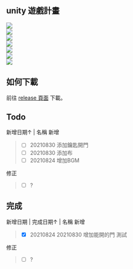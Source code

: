 ## unity 遊戲計畫
<a href="https://github.com/jamer56/gameproject"><img src="https://img.shields.io/github/last-commit/jamer56/gameproject?label=%E4%B8%8A%E6%AC%A1%E6%9B%B4%E6%96%B0%E6%97%A5%E6%9C%9F"><br></a>
<a href="https://github.com/jamer56/gameproject"><img src="https://img.shields.io/github/v/release/jamer56/gameproject?label=%E6%9C%80%E6%96%B0%E7%99%BC%E5%B8%83%E7%89%88%E6%9C%AC"><br></a>
<a href="https://github.com/jamer56/gameproject"><img src="https://img.shields.io/github/release-date/jamer56/gameproject?label=%E7%99%BC%E5%B8%83%E6%97%A5%E6%9C%9F"><br></a>
<a href="https://github.com/jamer56/gameproject"><img src="https://img.shields.io/github/v/release/jamer56/gameproject?include_prereleases&label=%E6%9C%80%E6%96%B0%28%E9%A0%90%29%E7%99%BC%E5%B8%83%E7%89%88%E6%9C%AC"><br></a>
<a href="https://github.com/jamer56/gameproject"><img src="https://img.shields.io/github/release-date-pre/jamer56/gameproject?label=%E9%A0%90%E7%99%BC%E5%B8%83%E6%97%A5%E6%9C%9F"><br></a>
<a href="https://github.com/jamer56/gameproject"><img src="https://img.shields.io/github/repo-size/jamer56/gameproject?label=%E5%B0%88%E6%A1%88%E5%A4%A7%E5%B0%8F"><br></a>
<a href="https://github.com/jamer56/gameproject"><img src="https://img.shields.io/github/languages/code-size/jamer56/gameproject?label=%E4%BB%A3%E7%A2%BC%E5%A4%A7%E5%B0%8F"><br></a>

## 如何下載
前往 [release 頁面](https://github.com/jamer56/gameproject/releases) 下載。

## Todo

新增日期↑ | 名稱
新增

  >- [ ] 20210830 添加鑰匙開門
  >- [ ] 20210830 添加布
  >- [ ] 20210824 增加BGM

修正

  >- [ ] ?

## 完成

新增日期 | 完成日期↑ | 名稱
新增

  >- [x] 20210824 20210830 增加能開的門 測試

修正

  >- [ ] ?
